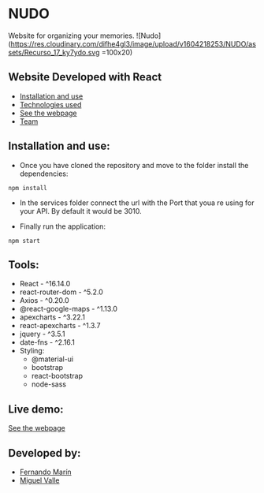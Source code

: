 # NUDO
Website for organizing your memories. 
![Nudo](https://res.cloudinary.com/difhe4gl3/image/upload/v1604218253/NUDO/assets/Recurso_17_ky7ydo.svg =100x20)
## Website Developed with React

- [Installation and use](#installation-and-use)
- [Technologies used](#tools)
- [See the webpage](#live-demo)
- [Team](#developed-by)

## Installation and use:
- Once you have cloned the repository and move to the folder install the dependencies:
```
npm install
```
- In the services folder connect the url with the Port that youa re using for your API. By default it would be 3010. 

- Finally run the application:
```
npm start
```

## Tools:
- React - ^16.14.0
- react-router-dom - ^5.2.0
- Axios - ^0.20.0
- @react-google-maps - ^1.13.0
- apexcharts - ^3.22.1
- react-apexcharts - ^1.3.7
- jquery - ^3.5.1
- date-fns - ^2.16.1
- Styling:
    - @material-ui
    - bootstrap
    - react-bootstrap
    - node-sass 

## Live demo:
[See the webpage](https://ironnudo.herokuapp.com/)

## Developed by:
- [Fernando Marín](https://github.com/fermarinsanchez)
- [Miguel Valle](https://github.com/MiguelValle94)
